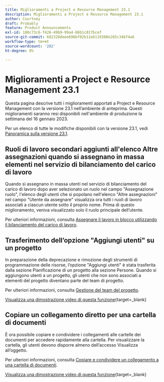 ```yaml
---
title: Miglioramenti a Project e Resource Management 23.1
description: Miglioramenti a Project e Resource Management 23.1
author: Courtney
draft: Probably
feature: Product Announcements
exl-id: 180c73c6-f426-49b9-99a4-86b1c817bcef
source-git-commit: 682320deee696bf02b11e6119300e285c34bf4a6
workflow-type: tm+mt
source-wordcount: '282'
ht-degree: 0%

---
```


# Miglioramenti a Project e Resource Management 23.1

Questa pagina descrive tutti i miglioramenti apportati a Project e Resource Management con la versione 23.1 nell’ambiente di anteprima. Questi miglioramenti saranno resi disponibili nell&#39;ambiente di produzione la settimana del 16 gennaio 2023.

Per un elenco di tutte le modifiche disponibili con la versione 23.1, vedi [Panoramica sulla versione 23.1](/help/quicksilver/product-announcements/product-releases/23.1-release-activity/23-1-release-overview.md).

## Ruoli di lavoro secondari aggiunti all&#39;elenco Altre assegnazioni quando si assegnano in massa elementi nel servizio di bilanciamento del carico di lavoro

Quando si assegnano in massa utenti nel servizio di bilanciamento del carico di lavoro dopo aver selezionato un ruolo nel campo &quot;Assegnazione ruolo&quot;, l&#39;elenco degli utenti che si popolano nell&#39;elenco &quot;Altre assegnazioni&quot; nel campo &quot;Utente da assegnare&quot; visualizza ora tutti i ruoli di lavoro associati a ciascun utente sotto il proprio nome. Prima di questo miglioramento, veniva visualizzato solo il ruolo principale dell’utente.

Per ulteriori informazioni, consulta [Assegnare il lavoro in blocco utilizzando il bilanciamento del carico di lavoro](/help/quicksilver/resource-mgmt/workload-balancer/assign-work-in-workload-balancer-in-bulk.md).

## Trasferimento dell’opzione &quot;Aggiungi utenti&quot; su un progetto

In preparazione della deprecazione e rimozione degli strumenti di programmazione delle risorse, l’opzione &quot;Aggiungi utenti&quot; è stata trasferita dalla sezione Pianificazione di un progetto alla sezione Persone. Quando si aggiungono utenti a un progetto, gli utenti che non sono associati a elementi del progetto diventano parte del team di progetto.

Per ulteriori informazioni, consulta [Gestione del team del progetto](/help/quicksilver/manage-work/projects/planning-a-project/manage-project-team.md).

[Visualizza una dimostrazione video di questa funzione](https://video.tv.adobe.com/v/3412443/){target=_blank}

## Copiare un collegamento diretto per una cartella di documenti

È ora possibile copiare e condividere i collegamenti alle cartelle dei documenti per accedere rapidamente alla cartella. Per visualizzare la cartella, gli utenti devono disporre almeno dell’accesso Visualizza all’oggetto.

Per ulteriori informazioni, consulta [Copiare e condividere un collegamento a una cartella di documenti](/help/quicksilver/documents/managing-documents/copy-a-doc-folder-url.md).

[Visualizza una dimostrazione video di questa funzione](https://video.tv.adobe.com/v/3412385/){target=_blank}
